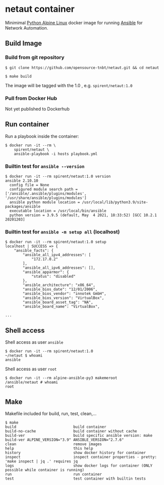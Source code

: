 # netaut container

 Minimimal [ Python Alpine Linux](https://alpinelinux.org/) docker image for running [Ansible](https://www.ansible.com/) for Network Automation.

## Build Image

### Build from git repository

```
$ git clone https://github.com/opensource-tnbt/netaut.git && cd netaut

$ make build
```

The image will be tagged with the 1.0 , e.g. `spirent/netaut:1.0`

### Pull from Docker Hub

Not yet published to Dockerhub

## Run container

Run a playbook inside the container:

```
$ docker run -it --rm \
    spirent/netaut \
    ansible-playbook -i hosts playbook.yml
```

### Builtin test for `ansible --version`

```
$ docker run -it --rm spirent/netaut:1.0 version
ansible 2.10.10
  config file = None
  configured module search path = ['/ansible/.ansible/plugins/modules', '/usr/share/ansible/plugins/modules']
  ansible python module location = /usr/local/lib/python3.9/site-packages/ansible
  executable location = /usr/local/bin/ansible
  python version = 3.9.5 (default, May  4 2021, 18:33:52) [GCC 10.2.1 20201203]

```

### Builtin test for `ansible -m setup all` (localhost)

```
$ docker run -it --rm spirent/netaut:1.0 setup
localhost | SUCCESS => {
    "ansible_facts": {
        "ansible_all_ipv4_addresses": [
            "172.17.0.2"
        ],
        "ansible_all_ipv6_addresses": [],
        "ansible_apparmor": {
            "status": "disabled"
        },
        "ansible_architecture": "x86_64",
        "ansible_bios_date": "12/01/2006",
        "ansible_bios_vendor": "innotek GmbH",
        "ansible_bios_version": "VirtualBox",
        "ansible_board_asset_tag": "NA",
        "ansible_board_name": "VirtualBox",

...
```

## Shell access

Shell access as user `ansible`

```
$ docker run -it --rm spirent/netaut:1.0
~/netaut $ whoami
ansible
```

Shell access as user `root`

```
$ docker run -it --rm alpine-ansible-py3 makemeroot
/ansible/netaut # whoami
root
```

## Make

Makefile included for build, run, test, clean,...

```
$ make
build                          build container
build-no-cache                 build container without cache
build-ver                      build specific ansible version: make build-ver ALPINE_VERSION="3.9" ANSIBLE_VERSION="2.7.6"
clean                          remove images
help                           this help
history                        show docker history for container
inspect                        inspect container properties - pretty: 'make inspect | jq .' requires jq
logs                           show docker logs for container (ONLY possible while container is running)
run                            run container
test                           test container with builtin tests
```

